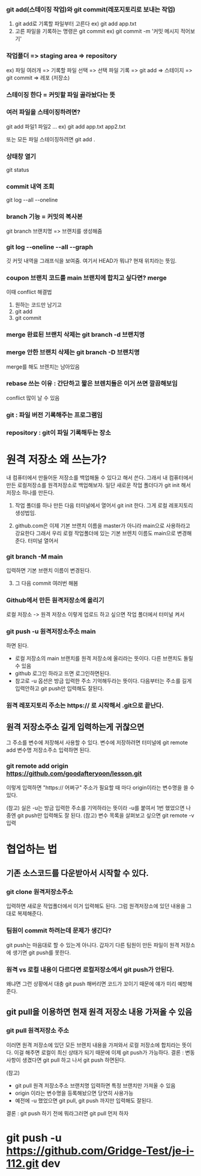 ### git add(스테이징 작업)와 git commit(레포지토리로 보내는 작업)

1. git add로 기록할 파일부터 고른다
   ex) git add app.txt
2. 고른 파일을 기록하는 명령은 git commit
   ex) git commit -m '커밋 메시지 적어보기'

### 작업폴더 => staging area => repository

ex) 파일 여러개 => 기록할 파일 선택 => 선택 파일 기록
=> git add => 스테이지 => git commit => 레포 (저장소)

### 스테이징 한다 = 커밋할 파일 골라놨다는 뜻

### 여러 파일을 스테이징하려면?

git add 파일1 파일2 ...
ex) git add app.txt app2.txt

또는 모든 파일 스테이징하려면
git add .

### 상태창 열기

git status

### commit 내역 조회

git log --all --oneline

### branch 기능 = 커밋의 복사본

git branch 브랜치명
=> 브랜치를 생성해줌

### git log --oneline --all --graph

깃 커밋 내역을 그래프식을 보여줌.
여기서 HEAD가 뭐냐?
현재 위치라는 뜻임.

### coupon 브랜치 코드를 main 브랜치에 합치고 싶다면? merge

이때 conflict 해결법

1. 원하는 코드만 남기고
2. git add
3. git commit

### merge 완료된 브랜치 삭제는 git branch -d 브랜치명

### merge 안한 브랜치 삭제는 git branch -D 브랜치명

merge를 해도 브렌치는 남아있음

### rebase 쓰는 이유 : 간단하고 짧은 브렌치들은 이거 쓰면 깔끔해보임

conflict 많이 날 수 있음

### git : 파일 버전 기록해주는 프로그램임

### repository : git이 파일 기록해두는 장소

# 원격 저장소 왜 쓰는가?

내 컴퓨터에서 만들어둔 저장소를 백업해둘 수 있다고 해서 쓴다.
그래서 내 컴퓨터에서 만든 로컬저장소를 원격저장소로 백업해보자.
일단 새로운 작업 폴더다가 git init 해서 저장소 하나를 만든다.

1. 작업 폴더를 하나 만든 다음 터미널에서 열어서 git init 한다.
   그게 로컬 레포지토리 생성법임.

2. github.com은 이제 기본 브랜치 이름을 master가 아니라 main으로 사용하라고 강요한다
   그래서 우리 로컬 작업폴더에 있는 기본 브렌치 이름도 main으로 변경해준다.
   터미널 열어서

### git branch -M main

입력하면 기본 브랜치 이름이 변경된다.

3. 그 다음 commit 여러번 해봄

### Github에서 만든 원격저장소에 올리기

로컬 저장소 -> 원격 저장소
이렇게 업로드 하고 싶으면 작업 폴더에서 터미널 켜서

### git push -u 원격저장소주소 main

하면 된다.

- 로컬 저장소의 main 브랜치를 원격 저장소에 올리라는 뜻이다. 다른 브랜치도 돌릴 수 있음
- github 로그인 하라고 뜨면 로그인하면된다.
- 참고로 -u 옵션은 방금 입력한 주소 기억해두라는 뜻이다. 다음부터는 주소를 길게 입력안하고 git push만 입력해도 잘된다.

### 원격 레포지토리 주소는 https:// 로 시작해서 .git으로 끝난다.

## 원격 저장소주소 길게 입력하는게 귀찮으면

그 주소를 변수에 저장해서 사용할 수 있다. 변수에 저장하려면 터미널에 git remote add 변수명 저장소주소 입력하면 된다.

### git remote add origin https://github.com/goodafteryoon/lesson.git

이렇게 입력하면 "https:// 어쩌구" 주소가 필요할 때 마다 origin이라는 변수명을 쓸 수 있다.

(참고) 실은 -u는 방금 입력한 주소를 기억하라는 뜻이라 -u를 붙여서 1번 했었으면 나중엔 git push만 입력해도 잘 된다.
(참고) 변수 목록을 살펴보고 싶으면 git remote -v 입력

# 협업하는 법

## 기존 소스코드를 다운받아서 시작할 수 있다.

### git clone 원격저장소주소

입력하면 새로운 작업폴더에서 이거 입력해도 된다.
그럼 원격저장소에 있던 내용을 그대로 복제해준다.

### 팀원이 commit 하려는데 문제가 생긴다?

git push는 마음대로 할 수 있는게 아니다.
갑자기 다른 팀원이 만든 파일이 원격 저장소에 생기면 git push를 못한다.

### 원격 vs 로컬 내용이 다르다면 로컬저장소에서 git push가 안된다.

왜냐면 그런 상황에서 대충 git push 해버리면 코드가 꼬이기 때문에 얘가 미리 예방해준다.

## git pull을 이용하면 현재 원격 저장소 내용 가져올 수 있음

### git pull 원격저장소 주소

이러면 원격 저장소에 있던 모든 브랜치 내용을 가져와서 로컬 저장소에 합치라는 뜻이다.
이걸 해주면 로컬이 최신 상태가 되기 때문에 이제 git push가 가능하다.
결론 : 변동사항이 생겼다면 git pull 하고 나서 git push 하면된다.

(참고)

- git pull 원격 저장소주소 브랜치명 입력하면 특정 브랜치만 가져올 수 있음
- origin 이라는 변수명을 등록해놨으면 당연히 사용가능
- 예전에 -u 했었으면 git pull, git push 까지만 입력해도 잘된다.

결론 : git push 하기 전에 뭐라그러면 git pull 먼저 하자

# git push -u https://github.com/Gridge-Test/je-i-112.git dev
